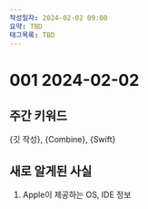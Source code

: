 ```yaml
---
작성일자: 2024-02-02 09:00
요약: TBD
태그목록: TBD
---
```

# 001 2024-02-02

## 주간 키워드

{깃 작성}, {Combine}, {Swift}

## 새로 알게된 사실

1. Apple이 제공하는 OS, IDE 정보


